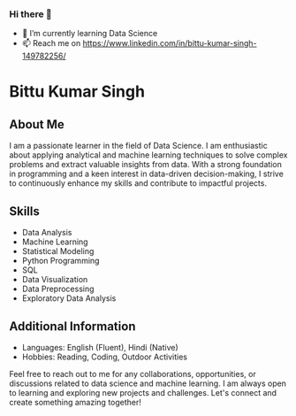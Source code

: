 ### Hi there 👋

- 🌱 I’m currently learning Data Science
- 📫 Reach me on https://www.linkedin.com/in/bittu-kumar-singh-149782256/

# Bittu Kumar Singh

## About Me
I am a passionate learner in the field of Data Science. I am enthusiastic about applying analytical and machine learning techniques to solve complex problems and extract valuable insights from data. With a strong foundation in programming and a keen interest in data-driven decision-making, I strive to continuously enhance my skills and contribute to impactful projects.

## Skills
- Data Analysis
- Machine Learning
- Statistical Modeling
- Python Programming
- SQL
- Data Visualization
- Data Preprocessing
- Exploratory Data Analysis

## Additional Information
- Languages: English (Fluent), Hindi (Native)
- Hobbies: Reading, Coding, Outdoor Activities

Feel free to reach out to me for any collaborations, opportunities, or discussions related to data science and machine learning. I am always open to learning and exploring new projects and challenges. Let's connect and create something amazing together!
